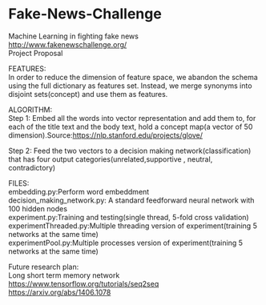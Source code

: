 # Fake-News-Challenge
Machine Learning in fighting fake news  
http://www.fakenewschallenge.org/   
Project Proposal  


FEATURES:  
In order to reduce the dimension of feature space, we abandon the schema using the full dictionary as features set. Instead, we merge synonyms into disjoint sets(concept) and use them as features.  


ALGORITHM:  
Step 1: Embed all the words into vector representation and add them to, for each of the title text and the body text, hold a concept map(a vector of 50 dimension).Source:https://nlp.stanford.edu/projects/glove/   

Step 2: Feed the two vectors to a decision making network(classification) that has four output categories(unrelated,supportive , neutral, contradictory)  
  
FILES:  
embedding.py:Perform word embeddment  
decision_making_network.py: A standard feedforward neural network with 100 hidden nodes  
experiment.py:Training and testing(single thread, 5-fold cross validation)  
experimentThreaded.py:Multiple threading version of experiment(training 5 networks at the same time)  
experimentPool.py:Multiple processes version of experiment(training 5 networks at the same time)  

Future research plan:  
Long short term memory network  
https://www.tensorflow.org/tutorials/seq2seq  
https://arxiv.org/abs/1406.1078

